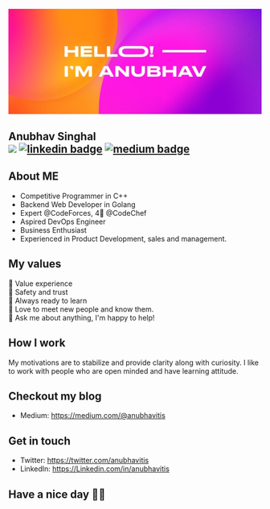 ![Cover Picture](covPict1.jpeg?raw=true "Title")
## Anubhav Singhal <br>[![](https://img.shields.io/twitter/follow/anubhavitis?style=social)](https://twitter.com/intent/follow?screen_name=anubhavitis) [![linkedin badge](https://img.shields.io/badge/anubhavitis-30302f?style=flat&logo=linkedin)](https://www.linkedin.com/in/anubhavitis) [![medium badge](https://img.shields.io/badge/anubhavitis-30302f?style=flat&logo=medium)](https://medium.com/@anubhavitis)

## About ME
* Competitive Programmer in C++
* Backend Web Developer in Golang
* Expert @CodeForces, 4🌟 @CodeChef
* Aspired DevOps Engineer
* Business Enthusiast
* Experienced in Product Development, sales and management.


## My values
🌟 Value experience<br>
💖 Safety and trust<br>
🍏 Always ready to learn<br>
🙌 Love to meet new people and know them.<br>
💬 Ask me about anything, I'm happy to help! 

## How I work
My motivations are to stabilize and provide clarity along with curiosity. I like to work with people who are open minded and have learning attitude.

## Checkout my blog
- Medium: https://medium.com/@anubhavitis

## Get in touch
- Twitter: https://twitter.com/anubhavitis
- LinkedIn: https://Linkedin.com/in/anubhavitis

## Have a nice day 🌟🌟
